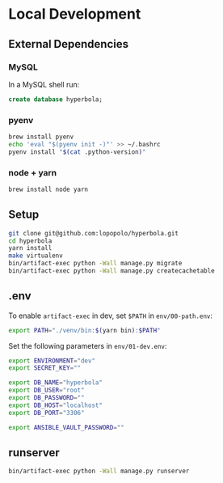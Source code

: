 # Local Development

## External Dependencies

### MySQL

In a MySQL shell run:

```sql
create database hyperbola;
```

### pyenv

```bash
brew install pyenv
echo 'eval "$(pyenv init -)"' >> ~/.bashrc
pyenv install "$(cat .python-version)"
```

### node + yarn

```bash
brew install node yarn
```


## Setup

```bash
git clone git@github.com:lopopolo/hyperbola.git
cd hyperbola
yarn install
make virtualenv
bin/artifact-exec python -Wall manage.py migrate
bin/artifact-exec python -Wall manage.py createcachetable
```

## .env

To enable `artifact-exec` in dev, set `$PATH` in `env/00-path.env`:

```bash
export PATH="./venv/bin:$(yarn bin):$PATH"
```

Set the following parameters in `env/01-dev.env`:

```bash
export ENVIRONMENT="dev"
export SECRET_KEY=""

export DB_NAME="hyperbola"
export DB_USER="root"
export DB_PASSWORD=""
export DB_HOST="localhost"
export DB_PORT="3306"

export ANSIBLE_VAULT_PASSWORD=""
```

## runserver

```bash
bin/artifact-exec python -Wall manage.py runserver
```
